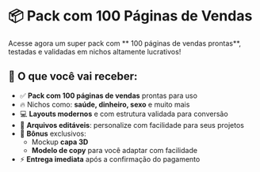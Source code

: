 # 📦 Pack com 100 Páginas de Vendas

Acesse agora um super pack com ** 100 páginas de vendas prontas**, testadas e validadas em nichos altamente lucrativos!

## 🚀 O que você vai receber:

- ✅ **Pack com 100 páginas de vendas** prontas para uso
- 🔥 Nichos como: **saúde, dinheiro, sexo** e muito mais
- 💻 **Layouts modernos** e com estrutura validada para conversão
- 🧩 **Arquivos editáveis**: personalize com facilidade para seus projetos
- 🎁 **Bônus** exclusivos:
  - Mockup **capa 3D**
  - **Modelo de copy** para você adaptar com facilidade
- ⚡ **Entrega imediata** após a confirmação do pagamento
